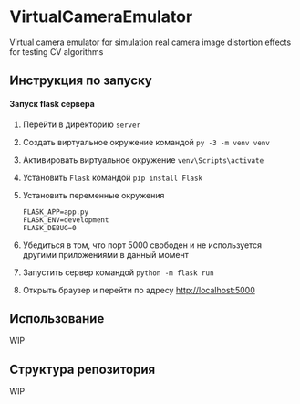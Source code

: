 # VirtualCameraEmulator
Virtual camera emulator for simulation real camera image distortion effects for testing CV algorithms

## Инструкция по запуску

#### Запуск flask сервера
1. Перейти в директорию `server`
2. Создать виртуальное окружение командой `py -3 -m venv venv`
3. Активировать виртуальное окружение `venv\Scripts\activate`
4. Установить `Flask` командой `pip install Flask`
2. Установить переменные окружения
    ```
    FLASK_APP=app.py
    FLASK_ENV=development
    FLASK_DEBUG=0
    ```

3. Убедиться в том, что порт 5000 свободен и не используется другими приложениями в данный момент
4. Запустить сервер командой `python -m flask run`
5. Открыть браузер и перейти по адресу [http://localhost:5000](http://localhost:5000)

## Использование
WIP

## Структура репозитория
WIP